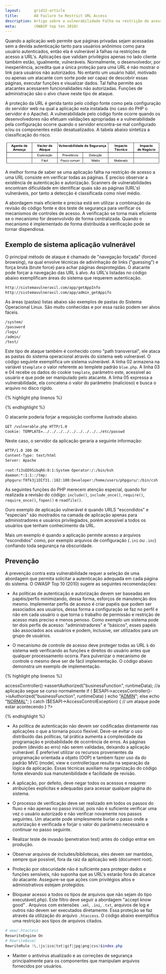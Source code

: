 ```yaml
---
layout:      grid12-article
title:       A8 Failure to Restrict URL Access
description: Artigo sobre a vulnerabilidade Falha na restrição de acesso a URL, oitavo item da lista TOP 10 da WOASP
meta:        (OWASP top ten 2010)
---
```



Quando a aplicação web permite que páginas privadas sejam acessadas sem a devida autenticação tanto para usuários 
anônimos como para usuário autenticados, então ela é vulnerável à falhas na restrições de acesso a URL's.
Aplicações que validam privilégios apenas no lado cliente também estão, igualmente, vulneráveis. Normalmente, o 
desenvolvedor, por inexperiência, acredita que a única proteção para uma URL é não mostrar o link para usuários não
autorizados. No entanto um usuário hábil, motivado ou apenas um atacante com sorte pode ser capaz de descobrir essas 
páginas, executar funções e visualizar dados. Tal falha permite aos atacantes acessarem funcionalidades não autorizadas.
Funções de administração são o alvo chave neste tipo de ataque.

A proteção da URL é gerida tanto pelo código fonte como pela configuração do servidor web na qual a aplicação esta 
instalada (no caso do PHP o servidor é o Apache). A vulnerabilidade pelo código fonte ocorre quando os desenvolvedores não
efetuam validações apropriadas e a vulnerabilidade pela configuração ocorre quando o servidor encontra-se mal 
configurado e/ou os componentes estão desatualizados. A tabela abaixo sintetiza a classificação do risco.

![Mapeamento de risco Falha na restrição de acesso a URL](tabela-risco.png "Mapeamento de risco Falha na restrição de acesso a URL")

A melhor forma de saber se uma aplicação falha na restrição de acesso a uma URL consiste em verificar todas as páginas.
É preciso observar a existência de autenticação e autorização. Scanners de vulnerabilidades encontram dificuldade em
identificar quais são as páginas (URL's) vulneráveis, por tanto a detecção é classificada como nível médio.

A abordagem mais eficiente e precisa está em utilizar a combinação da revisão do código fonte e dos teste de segurança
para verificar os mecanismos de controles de acesso. A verificação se torna mais eficiente se o mecanismo for 
desenvolvido de forma centralizada. Quando o mecanismo é implementado de forma distribuída a verificação pode se 
tornar dispendiosa.



Exemplo de sistema aplicação vulnerável
---

O principal método de ataque é chamado de "navegação forçada" (forced browsing), na qual envolve técnicas de adivinhação
de links ("guessing") e força bruta (brute force) para achar páginas desprotegidas. O atacante pode forçar a navegação 
das URL ́s alvo. As URL's listadas no código abaixo exemplificam áreas do sistema que requerem autenticação.

    http://sistemavulneravil.com/app/getAppInfo
    http://sistemavulneravil.com/app/admin_getAppifo

As áreas  (pastas) listas abaixo são exemplos de pastas do Sistema Operacional Linux. São muito conhecidas e
por essa razão podem ser alvos fáceis.

    /system/
    /password
    /logs/
    /admin/
    /test/

Este tipo de ataque também é conhecido como "path transversal", ele ataca as pastas do sistema operacional através do 
sistema web vulnerável. O código seguinte exemplifica um sistema vulnerável. A linha 02 armazena na variável `$template`
o valor referente ao templete padrão `blue.php`. A linha 03 e 04 recebe os dados do cookie `template`, parâmetro este,
acessível ao usuário e que pode ser manipulado pelo atacante. A linha 05 expressa a vulnerabilidade, ela concatena o 
valor do parâmetro (malicioso) e busca o arquivo no disco rígido.

{% highlight php linenos %} 
<?php

$template = 'blue.php';

if (  isset($_COOKIE['template'])  ){

    $template = $_COOKIE['template'];
    include ( "/home/users/phpguru/templates/" . $template );

}

?>
{% endhighlight %}

O atacante poderia forjar a requisição conforme ilustrado abaixo.

    GET /vulnerable.php HTTP/1.0
    Cookie: TEMPLATE=../../../../../../../../../etc/passwd

Neste caso, o servidor da aplicação geraria a seguinte informação:

    HTTP/1.0 200 OK
    Content-Type: text/html
    Server: Apache

    root:fi3sED95ibqR6:0:1:System Operator:/:/bin/ksh 
    daemon:*:1:1::/tmp: 
    phpguru:f8fk3j1OIf31.:182:100:Developer:/home/users/phpguru/:/bin/csh


As seguintes funções do PHP merecem atenção especial, quando for realizada a revisão do código: `include()`, 
`include_once()`, `require()`, `require_once()`, `fopen()` e `readfile()`.

Ouro exemplo de aplicação vulnerável é quando URLS "escondidos" e "especiais" são mostrados na camada de aplicação 
apenas para administradores e usuários privilegiados, porém acessível a todos os usuários que tenham conhecimento da URL.

Mais um exemplo é quando a aplicação permite acesso a arquivos "escondidos" como, por exemplo arquivos de configuração
(`.ini` ou `.inc`) confiando toda segurança na obscuridade.



Prevenção
---


A prevenção contra esta vulnerabilidade requer a seleção de uma abordagem que permita solicitar a autenticação adequada
em cada página do sistema. O OWASP Top 10 (2010) sugere as seguintes recomendações:

* As políticas de autenticação e autorização devem ser baseadas em papéis/perfis minimizando, dessa forma, esforços de
manutenção dos mesmo. Implementar perfis de acesso é criar papéis que podem ser associados aos usuários, dessa forma a 
configuração se faz no perfil e não em cada usuário o que torna o trabalho de permissão e restrição de acesso mais 
preciso e menos penoso. Como exemplo um sistema pode ter dois perfis de acesso: "administradores" e "básicos", esses 
papéis são associados aos usuários e podem, inclusive, ser utilizados para um grupo de usuários.

* O mecanismo de controle de acesso deve proteger todas as URL ́s do sistema web verificando as funções e direitos do 
usuário antes que qualquer processamento ocorra. Para pulverizar o mecanismo de controle o mesmo deve ser de fácil 
implementação. O código abaixo demonstra um exemplo de implementação.

{% highlight php linenos %} 
<?php
try{
    $ESAPI->accessController()->assertAuthorized("businessFunction", runtimeData);
    //a aplicação segue se curso normalmente
    if ( $ESAPI->accessController()->isAuthorized("businessFunction", runtimeData) )
        echo "<a href=\"/doAdminFunction\">ADMIN</a>";
    else
        echo "<a href=\"/doNormalFunction\">NORMAL</a>";

} catch ($ESAPI->AccessControlException) {
      // um ataque pode estar acontecendo
}
?>
{% endhighlight %}

* As política de autenticação não devem ser codificadas diretamente nas aplicações o que a tornaria pouco flexível. 
Deve-se evitar o uso distribuído das políticas, tal prática aumenta a complexidade da programação e probabilidade de 
ocorrência de erros. As páginas podem (devido ao erro) não serem validadas, deixando a aplicação vulnerável. É 
preferível utilizar os recursos provenientes da programação orientada a objeto (OOP) e também fazer uso da do padrão 
MVC (model, view e controller)que resulta na separação da lógica da aplicação. Essas técnicas auxiliam na organização do
código fonte elevando sua manutenibilidade e facilidade de revisão.

* A aplicação, por defeito, deve negar todos os acessos e requerer atribuições explicitas e adequadas para acessar 
qualquer página do sistema.

* O processo de verificação deve ser realizado em todos os passos do fluxo e não apenas no passo inicial, pois não é 
suficiente verificar uma vez o usuário autorizado e não verificar novamente nos passos seguintes. Um atacante pode 
simplesmente burlar o passo onde a autorização é verificada e forjar o valor do parâmetro necessário e continuar no passo
seguinte.

* Realizar teste de invasão (penetration test) antes do código entrar em produção.

* Observar arquivos de includes/bibliotecas, eles devem ser mantidos, sempre que possível, fora da raiz da aplicação 
web (document root).

* Proteção por obscuridade não é suficiente para proteger dados e funções sensíveis, não suponha que as URL's estarão 
fora do alcance do atacante. Assegure-se que ações com privilégios altos e administrativos estejam protegidos.

* Bloquear acesso a todos os tipos de arquivos que não sejam do tipo executável(.php). Este filtro deve seguir a 
abordagem "accept know good" . Arquivos com extensões `.xml`, `.ini`, `.txt`,  arquivos de log e outros não devem ser
executados diretamente. Essa proteção se faz através da utilização do arquivo `.htaccess`. O código abaixo exemplifica
uma restrição aos tipos de arquivos citados.

```PowerShell
# www/.htaccess
ReswriteEngine On
# RewriteBase/
RewriteRule !\,(js|ico|txt|gif|jpg|png|css)$index.php
```

* Manter o antivírus atualizado e as correções de segurança principalmente para os componentes que manipulam arquivos 
fornecidos por usuários.

